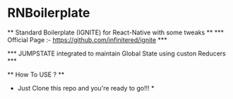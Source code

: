 #  RNBoilerplate
** Standard Boilerplate (IGNITE) for React-Native with some tweaks **
*** Official Page :- https://github.com/infinitered/ignite ***

*** JUMPSTATE integrated to maintain Global State using custon Reducers ***

** How To USE ? **
* Just Clone this repo and you're ready to go!!! *

